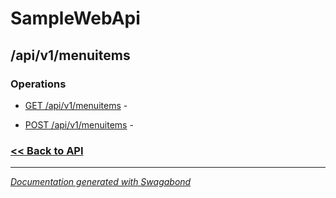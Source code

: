
# SampleWebApi

## /api/v1/menuitems

### Operations

* [GET /api/v1/menuitems](../operations/GetApiv1Menuitems.md) -  

* [POST /api/v1/menuitems](../operations/PostApiv1Menuitems.md) -  

 






### [<< Back to API](../SampleWebApi.Readme.md)

*** 

*[Documentation generated with Swagabond](https://github.com/jordanbleu/swagabond)*
